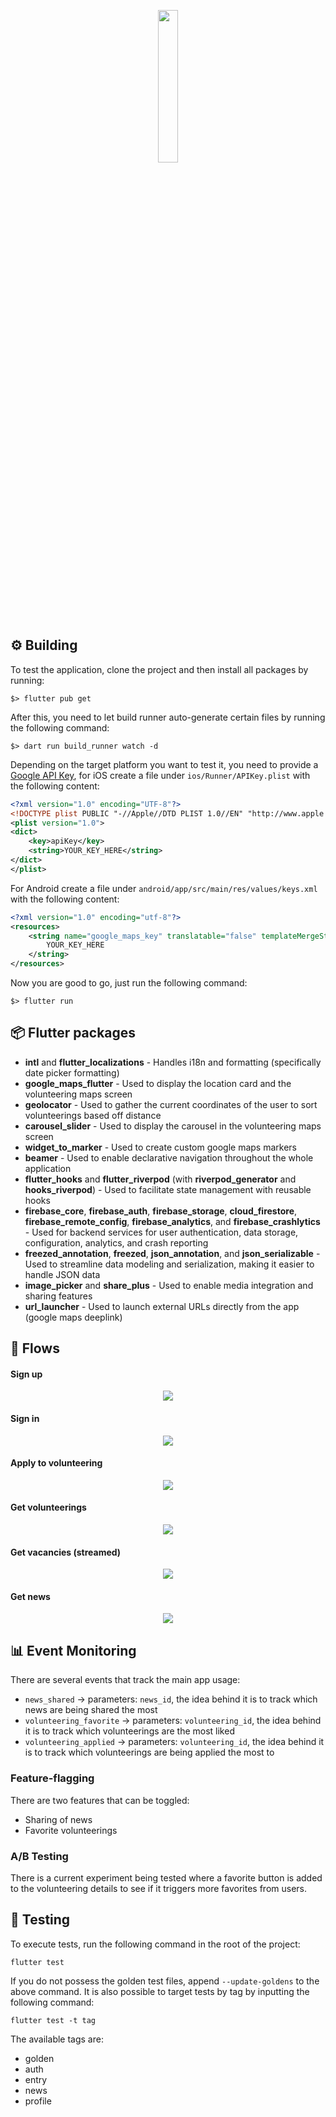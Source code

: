 <p align="center"> <img src="https://i.imgur.com/GgP7mZm.png" width=25%/></p>


## ⚙️ Building
To test the application, clone the project and then install all packages by running:
```
$> flutter pub get
```
After this, you need to let build runner auto-generate certain files by running the following command:
```
$> dart run build_runner watch -d
```

Depending on the target platform you want to test it, you need to provide a [Google API Key](https://console.cloud.google.com/google/maps-apis/credential),
for iOS create a file under `ios/Runner/APIKey.plist` with the following content:
```xml
<?xml version="1.0" encoding="UTF-8"?>
<!DOCTYPE plist PUBLIC "-//Apple//DTD PLIST 1.0//EN" "http://www.apple.com/DTDs/PropertyList-1.0.dtd">
<plist version="1.0">
<dict>
	<key>apiKey</key>
	<string>YOUR_KEY_HERE</string>
</dict>
</plist>
```
For Android create a file under `android/app/src/main/res/values/keys.xml` with the following content:
```xml
<?xml version="1.0" encoding="utf-8"?>
<resources>
    <string name="google_maps_key" translatable="false" templateMergeStrategy="preserve">
        YOUR_KEY_HERE
    </string>
</resources>
```

Now you are good to go, just run the following command:
```
$> flutter run
```
## 📦 Flutter packages
- **intl** and **flutter_localizations** - Handles i18n and formatting (specifically date picker formatting)
- **google_maps_flutter** - Used to display the location card and the volunteering maps screen
- **geolocator** - Used to gather the current coordinates of the user to sort volunteerings based off distance
- **carousel_slider** - Used to display the carousel in the volunteering maps screen
- **widget_to_marker** - Used to create custom google maps markers
- **beamer** - Used to enable declarative navigation throughout the whole application
- **flutter_hooks** and **flutter_riverpod** (with **riverpod_generator** and **hooks_riverpod**) - Used to facilitate state management with reusable hooks
- **firebase_core**, **firebase_auth**, **firebase_storage**, **cloud_firestore**, **firebase_remote_config**, **firebase_analytics**, and **firebase_crashlytics** - Used for backend services for user authentication, data storage, configuration, analytics, and crash reporting
- **freezed_annotation**, **freezed**, **json_annotation**, and **json_serializable** - Used to streamline data modeling and serialization, making it easier to handle JSON data
- **image_picker** and **share_plus** - Used to enable media integration and sharing features
- **url_launcher** - Used to launch external URLs directly from the app (google maps deeplink)
## 🔀 Flows
#### Sign up
<p align="center"><img src="https://i.imgur.com/qYz0G8n.png"> </p>


#### Sign in
<p align="center"><img src="https://i.imgur.com/Dgk3BtP.png"> </p>


#### Apply to volunteering
<p align="center"><img src="https://i.imgur.com/UU49EsP.png"> </p>

#### Get volunteerings
<p align="center"><img src="https://i.imgur.com/spRLSY7.png"> </p>

#### Get vacancies (streamed)
<p align="center"><img src="https://i.imgur.com/VjbDDyH.png"> </p>

#### Get news
<p align="center"><img src="https://i.imgur.com/o0Ursdf.png"> </p>


## 📊 Event Monitoring
There are several events that track the main app usage:
- `news_shared` -> parameters: `news_id`, the idea behind it is to track which news are being shared the most
- `volunteering_favorite` -> parameters: `volunteering_id`, the idea behind it is to track which volunteerings are the most liked
- `volunteering_applied` -> parameters: `volunteering_id`, the idea behind it is to track which volunteerings are being applied the most to
  
### Feature-flagging
There are two features that can be toggled:
- Sharing of news
- Favorite volunteerings

### A/B Testing
There is a current experiment being tested where a favorite button is added to the volunteering details to see if it triggers more favorites from users.

## 🎯 Testing
To execute tests, run the following command in the root of the project:
```
flutter test
```
If you do not possess the golden test files, append `--update-goldens` to the above command.
It is also possible to target tests by tag by inputting the following command:
```
flutter test -t tag
```
The available tags are:
- golden
- auth
- entry
- news
- profile

